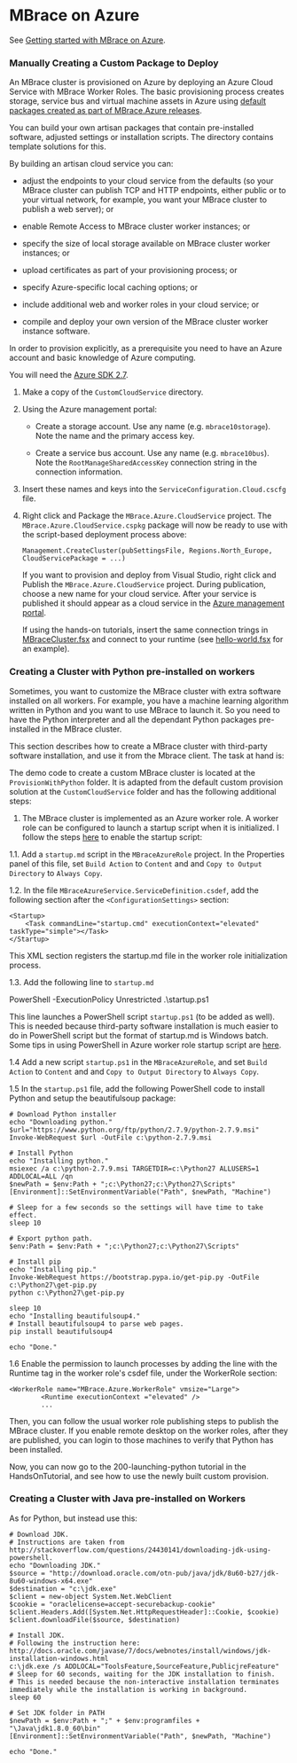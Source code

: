 # MBrace on Azure


See [Getting started with MBrace on Azure](http://m-brace.net/#try-azure).

###  Manually Creating a Custom Package to Deploy

An MBrace cluster is provisioned on Azure by deploying an Azure Cloud Service with MBrace Worker Roles.
The basic provisioning process creates storage, service bus and virtual machine assets in Azure using
[default packages created as part of MBrace.Azure releases](https://github.com/mbraceproject/MBrace.Azure/releases).

You can build your own artisan packages that contain pre-installed software, adjusted settings or installation scripts.
The directory contains template solutions for this.

By building an artisan cloud service you can:

* adjust the endpoints to your cloud service from the defaults (so your MBrace cluster can publish 
  TCP and HTTP endpoints, either public or to your virtual network, 
  for example, you want your MBrace cluster to publish a web server); or

* enable Remote Access to MBrace cluster worker instances; or

* specify the size of local storage available on MBrace cluster worker instances; or

* upload certificates as part of your provisioning process; or

* specify Azure-specific local caching options; or

* include additional web and worker roles in your cloud service; or

* compile and deploy your own version of the MBrace cluster worker instance software. 

In order to provision explicitly, as a prerequisite you need 
to have an Azure account and basic knowledge of Azure computing.

You will need the [Azure SDK 2.7](http://azure.microsoft.com/en-us/downloads/).

1. Make a copy of the `CustomCloudService` directory.

2. Using the Azure management portal:

   * Create a storage account. Use any name (e.g. `mbrace10storage`).  Note the name and the primary access key.

   * Create a service bus account. Use any name (e.g. `mbrace10bus`). Note the `RootManageSharedAccessKey` connection string in the connection information.

3. Insert these names and keys into the `ServiceConfiguration.Cloud.cscfg` file.

4. Right click and Package the `MBrace.Azure.CloudService` project.  The `MBrace.Azure.CloudService.cspkg` package will now be ready to use
   with the script-based deployment process above:

       Management.CreateCluster(pubSettingsFile, Regions.North_Europe, CloudServicePackage = ...)

   If you want to provision and deploy from Visual Studio, right click and Publish the `MBrace.Azure.CloudService` project.  During publication, choose a new name for your cloud service. 
   After your service is published it should appear as a cloud service in the [Azure management portal](https://manage.windowsazure.com/).

   If using the hands-on tutorials, insert the same connection trings in [MBraceCluster.fsx](../HandsOnTutorial/AzureCluster.fsx#L24) and connect 
   to your runtime (see [hello-world.fsx](../HandsOnTutorial/1-hello-world.fsx) for an example).


### Creating a Cluster with Python pre-installed on workers

Sometimes, you want to customize the MBrace cluster with extra software installed on all workers. 
For example, you have a machine learning algorithm written in Python and you want to use MBrace to launch it. So you  need to have the Python interpreter and all the dependant Python packages pre-installed in the MBrace cluster.

This section describes how to create a MBrace cluster with third-party software installation, and use it from the Mbrace client. The task at hand is:

The demo code to create a custom MBrace cluster is located at the `ProvisionWithPython` folder. It is adapted from the default custom provision solution at the `CustomCloudService` folder and has the following additional steps:

1. The MBrace cluster is implemented as an Azure worker role. A worker role can be configured to launch a startup script when it is initialized.  I follow the steps [here](http://blogs.msdn.com/b/cclayton/archive/2012/05/17/windows-azure-start-up-tasks-part-1.aspx) to enable the startup script:

1.1. Add a `startup.md` script in the `MBraceAzureRole` project. In the Properties panel of this file, set `Build Action` to `Content` and and `Copy to Output Directory` to `Always Copy`.
    
1.2. In the file `MBraceAzureService.ServiceDefinition.csdef`, add the following section after the `<ConfigurationSettings>` section:

    <Startup>
        <Task commandLine="startup.cmd" executionContext="elevated" taskType="simple"></Task>
    </Startup>

This XML section registers the startup.md file in the worker role initialization process.
    
1.3. Add the following line to `startup.md`

   PowerShell -ExecutionPolicy Unrestricted .\startup.ps1

This line launches a PowerShell script `startup.ps1` (to be added as well). This is needed because third-party software installation is much easier to do in PowerShell script but the format of startup.md is Windows batch. Some tips in using PowerShell in Azure worker role startup script are [here](https://msdn.microsoft.com/en-us/library/azure/jj130675.aspx).
    
1.4 Add a new script `startup.ps1` in the `MBraceAzureRole`, and set `Build Action` to `Content` and and `Copy to Output Directory` to `Always Copy`.
    
1.5 In the `startup.ps1` file, add the following PowerShell code to install Python and setup the beautifulsoup package:

	# Download Python installer
	echo "Downloading python."
	$url="https://www.python.org/ftp/python/2.7.9/python-2.7.9.msi"
	Invoke-WebRequest $url -OutFile c:\python-2.7.9.msi

	# Install Python
	echo "Installing python."
	msiexec /a c:\python-2.7.9.msi TARGETDIR=c:\Python27 ALLUSERS=1 ADDLOCAL=ALL /qn
	$newPath = $env:Path + ";c:\Python27;c:\Python27\Scripts"
	[Environment]::SetEnvironmentVariable("Path", $newPath, "Machine")

	# Sleep for a few seconds so the settings will have time to take effect.
	sleep 10

	# Export python path.
	$env:Path = $env:Path + ";c:\Python27;c:\Python27\Scripts"

	# Install pip
	echo "Installing pip."
	Invoke-WebRequest https://bootstrap.pypa.io/get-pip.py -OutFile c:\Python27\get-pip.py
	python c:\Python27\get-pip.py

	sleep 10
	echo "Installing beautifulsoup4."
	# Install beautifulsoup4 to parse web pages.
	pip install beautifulsoup4

	echo "Done."
    

1.6 Enable the permission to launch processes by adding the line with the Runtime tag in the worker role's csdef file, under the WorkerRole section:

    <WorkerRole name="MBrace.Azure.WorkerRole" vmsize="Large">
            <Runtime executionContext ="elevated" />
            ...
    
Then, you can follow the usual worker role publishing steps to publish the MBrace cluster. If you enable remote desktop on the worker roles, after they are published, you can login to those machines to verify that Python has been installed.

Now, you can now go to the 200-launching-python tutorial in the HandsOnTutorial, and see how to use the newly built custom provision.

### Creating a Cluster with Java  pre-installed on Workers

As for Python, but instead use this:

	# Download JDK.
	# Instructions are taken from http://stackoverflow.com/questions/24430141/downloading-jdk-using-powershell.
	echo "Downloading JDK."
	$source = "http://download.oracle.com/otn-pub/java/jdk/8u60-b27/jdk-8u60-windows-x64.exe"
	$destination = "c:\jdk.exe"
	$client = new-object System.Net.WebClient 
	$cookie = "oraclelicense=accept-securebackup-cookie"
	$client.Headers.Add([System.Net.HttpRequestHeader]::Cookie, $cookie) 
	$client.downloadFile($source, $destination)

	# Install JDK.
	# Following the instruction here: http://docs.oracle.com/javase/7/docs/webnotes/install/windows/jdk-installation-windows.html
	c:\jdk.exe /s ADDLOCAL="ToolsFeature,SourceFeature,PublicjreFeature"
	# Sleep for 60 seconds, waiting for the JDK installation to finish.
	# This is needed because the non-interactive installation terminates immediately while the installation is working in background.
	sleep 60

	# Set JDK folder in PATH
	$newPath = $env:Path + ";" + $env:programfiles + "\Java\jdk1.8.0_60\bin"
	[Environment]::SetEnvironmentVariable("Path", $newPath, "Machine")

	echo "Done."
